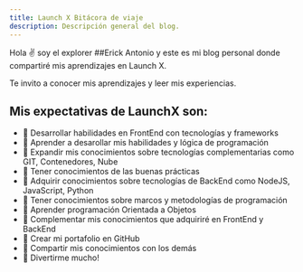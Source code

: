 ```yaml
---
title: Launch X Bitácora de viaje
description: Descripción general del blog.
---
```


Hola ✌️ soy el explorer ##Erick Antonio y este es mi blog personal donde compartiré mis aprendizajes en Launch X.

Te invito a conocer mis aprendizajes y leer mis experiencias.

## Mis expectativas de LaunchX son:
- 🚀 Desarrollar habilidades en FrontEnd con tecnologías y frameworks
- 🚀 Aprender a desarollar mis habilidades y lógica de programación
- 🚀 Expandir mis conocimientos sobre tecnologías complementarias como GIT, Contenedores, Nube
- 🚀 Tener conocimientos de las buenas prácticas
- 🚀 Adquirir conocimientos sobre tecnologías de BackEnd como NodeJS, JavaScript, Python
- 🚀 Tener conocimientos sobre marcos y metodologías de programación
- 🚀 Aprender programación Orientada a Objetos
- 🚀 Complementar mis conocimientos que adquiriré en FrontEnd y BackEnd
- 🚀 Crear mi portafolio en GitHub
- 🚀 Compartir mis conocimientos con los demás
- 🚀 Divertirme mucho!


